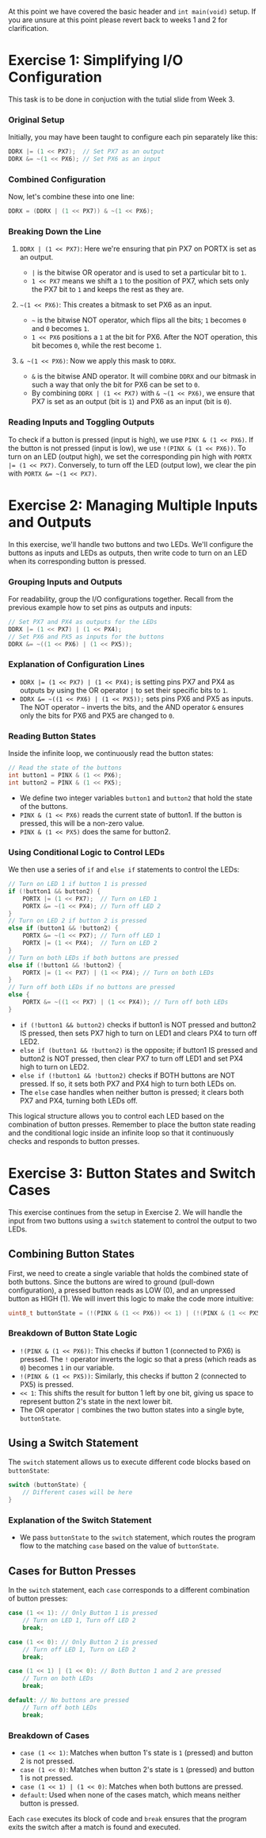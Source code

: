 At this point we have covered the basic header and `int main(void)` setup. If you are unsure at this point please revert back to weeks 1 and 2 for clarification.

# Exercise 1: Simplifying I/O Configuration

This task is to be done in conjuction with the tutial slide from Week 3.

### Original Setup
Initially, you may have been taught to configure each pin separately like this:

```c
DDRX |= (1 << PX7);  // Set PX7 as an output
DDRX &= ~(1 << PX6); // Set PX6 as an input
```

### Combined Configuration
Now, let's combine these into one line:

```c
DDRX = (DDRX | (1 << PX7)) & ~(1 << PX6);
```

### Breaking Down the Line

1. `DDRX | (1 << PX7)`: Here we're ensuring that pin PX7 on PORTX is set as an output.
   - `|` is the bitwise OR operator and is used to set a particular bit to `1`.
   - `1 << PX7` means we shift a `1` to the position of PX7, which sets only the PX7 bit to `1` and keeps the rest as they are.
   
2. `~(1 << PX6)`: This creates a bitmask to set PX6 as an input.
   - `~` is the bitwise NOT operator, which flips all the bits; `1` becomes `0` and `0` becomes `1`.
   - `1 << PX6` positions a `1` at the bit for PX6. After the NOT operation, this bit becomes `0`, while the rest become `1`.
   
3. `& ~(1 << PX6)`: Now we apply this mask to `DDRX`.
   - `&` is the bitwise AND operator. It will combine `DDRX` and our bitmask in such a way that only the bit for PX6 can be set to `0`.
   - By combining `DDRX | (1 << PX7)` with `& ~(1 << PX6)`, we ensure that PX7 is set as an output (bit is `1`) and PX6 as an input (bit is `0`).

### Reading Inputs and Toggling Outputs
To check if a button is pressed (input is high), we use `PINX & (1 << PX6)`. If the button is not pressed (input is low), we use `!(PINX & (1 << PX6))`. To turn on an LED (output high), we set the corresponding pin high with `PORTX |= (1 << PX7)`. Conversely, to turn off the LED (output low), we clear the pin with `PORTX &= ~(1 << PX7)`.


# Exercise 2: Managing Multiple Inputs and Outputs

In this exercise, we'll handle two buttons and two LEDs. We'll configure the buttons as inputs and LEDs as outputs, then write code to turn on an LED when its corresponding button is pressed.

### Grouping Inputs and Outputs
For readability, group the I/O configurations together. Recall from the previous example how to set pins as outputs and inputs:

```c
// Set PX7 and PX4 as outputs for the LEDs
DDRX |= (1 << PX7) | (1 << PX4);
// Set PX6 and PX5 as inputs for the buttons
DDRX &= ~((1 << PX6) | (1 << PX5));
```

### Explanation of Configuration Lines

- `DDRX |= (1 << PX7) | (1 << PX4);` is setting pins PX7 and PX4 as outputs by using the OR operator `|` to set their specific bits to `1`.
- `DDRX &= ~((1 << PX6) | (1 << PX5));` sets pins PX6 and PX5 as inputs. The NOT operator `~` inverts the bits, and the AND operator `&` ensures only the bits for PX6 and PX5 are changed to `0`.

### Reading Button States

Inside the infinite loop, we continuously read the button states:

```c
// Read the state of the buttons
int button1 = PINX & (1 << PX6);
int button2 = PINX & (1 << PX5);
```

- We define two integer variables `button1` and `button2` that hold the state of the buttons.
- `PINX & (1 << PX6)` reads the current state of button1. If the button is pressed, this will be a non-zero value.
- `PINX & (1 << PX5)` does the same for button2.

### Using Conditional Logic to Control LEDs

We then use a series of `if` and `else if` statements to control the LEDs:

```c
// Turn on LED 1 if button 1 is pressed
if (!button1 && button2) {
    PORTX |= (1 << PX7);  // Turn on LED 1
    PORTX &= ~(1 << PX4); // Turn off LED 2
}
// Turn on LED 2 if button 2 is pressed
else if (button1 && !button2) {
    PORTX &= ~(1 << PX7); // Turn off LED 1
    PORTX |= (1 << PX4);  // Turn on LED 2
}
// Turn on both LEDs if both buttons are pressed
else if (!button1 && !button2) {
    PORTX |= (1 << PX7) | (1 << PX4); // Turn on both LEDs
}
// Turn off both LEDs if no buttons are pressed
else {
    PORTX &= ~((1 << PX7) | (1 << PX4)); // Turn off both LEDs
}
```

- `if (!button1 && button2)` checks if button1 is NOT pressed and button2 IS pressed, then sets PX7 high to turn on LED1 and clears PX4 to turn off LED2.
- `else if (button1 && !button2)` is the opposite; if button1 IS pressed and button2 is NOT pressed, then clear PX7 to turn off LED1 and set PX4 high to turn on LED2.
- `else if (!button1 && !button2)` checks if BOTH buttons are NOT pressed. If so, it sets both PX7 and PX4 high to turn both LEDs on.
- The `else` case handles when neither button is pressed; it clears both PX7 and PX4, turning both LEDs off.

This logical structure allows you to control each LED based on the combination of button presses. Remember to place the button state reading and the conditional logic inside an infinite loop so that it continuously checks and responds to button presses.


# Exercise 3: Button States and Switch Cases

This exercise continues from the setup in Exercise 2. We will handle the input from two buttons using a `switch` statement to control the output to two LEDs.

## Combining Button States

First, we need to create a single variable that holds the combined state of both buttons. Since the buttons are wired to ground (pull-down configuration), a pressed button reads as LOW (0), and an unpressed button as HIGH (1). We will invert this logic to make the code more intuitive:

```c
uint8_t buttonState = (!(PINX & (1 << PX6)) << 1) | (!(PINX & (1 << PX5)));
```

### Breakdown of Button State Logic

- `!(PINX & (1 << PX6))`: This checks if button 1 (connected to PX6) is pressed. The `!` operator inverts the logic so that a press (which reads as `0`) becomes `1` in our variable.
- `!(PINX & (1 << PX5))`: Similarly, this checks if button 2 (connected to PX5) is pressed.
- `<< 1`: This shifts the result for button 1 left by one bit, giving us space to represent button 2's state in the next lower bit.
- The OR operator `|` combines the two button states into a single byte, `buttonState`.

## Using a Switch Statement

The `switch` statement allows us to execute different code blocks based on `buttonState`:

```c
switch (buttonState) {
    // Different cases will be here
}
```

### Explanation of the Switch Statement

- We pass `buttonState` to the `switch` statement, which routes the program flow to the matching `case` based on the value of `buttonState`.

## Cases for Button Presses

In the `switch` statement, each `case` corresponds to a different combination of button presses:

```c
case (1 << 1): // Only Button 1 is pressed
    // Turn on LED 1, Turn off LED 2
    break;

case (1 << 0): // Only Button 2 is pressed
    // Turn off LED 1, Turn on LED 2
    break;

case (1 << 1) | (1 << 0): // Both Button 1 and 2 are pressed
    // Turn on both LEDs
    break;

default: // No buttons are pressed
    // Turn off both LEDs
    break;
```

### Breakdown of Cases

- `case (1 << 1)`: Matches when button 1's state is `1` (pressed) and button 2 is not pressed.
- `case (1 << 0)`: Matches when button 2's state is `1` (pressed) and button 1 is not pressed.
- `case (1 << 1) | (1 << 0)`: Matches when both buttons are pressed.
- `default`: Used when none of the cases match, which means neither button is pressed.

Each `case` executes its block of code and `break` ensures that the program exits the switch after a match is found and executed.

